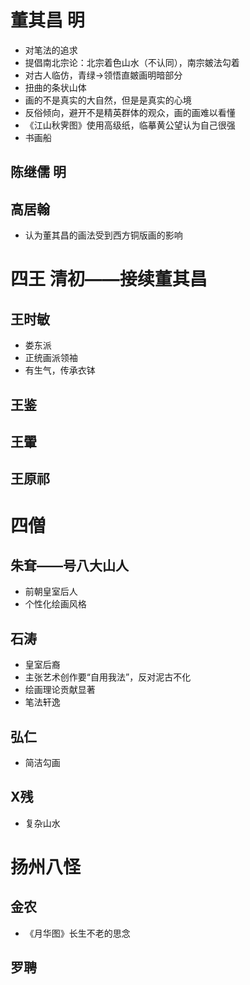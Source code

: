 # 董其昌 明

- 对笔法的追求
- 提倡南北宗论：北宗着色山水（不认同），南宗皴法勾着
- 对古人临仿，青绿→领悟直皴画明暗部分
- 扭曲的条状山体
- 画的不是真实的大自然，但是是真实的心境
- 反俗倾向，避开不是精英群体的观众，画的画难以看懂
- 《江山秋霁图》使用高级纸，临摹黄公望认为自己很强
- 书画船

## 陈继儒 明

## 高居翰

- 认为董其昌的画法受到西方铜版画的影响

# 四王 清初——接续董其昌

## 王时敏

- 娄东派
- 正统画派领袖
- 有生气，传承衣钵

## 王鉴

## 王翬

## 王原祁

# 四僧

## 朱耷——号八大山人

- 前朝皇室后人
- 个性化绘画风格

## 石涛

- 皇室后裔
- 主张艺术创作要“自用我法”，反对泥古不化
- 绘画理论贡献显著
- 笔法轩逸

## 弘仁

- 简洁勾画

## X残

- 复杂山水

# 扬州八怪

## 金农

- 《月华图》长生不老的思念

## 罗聘